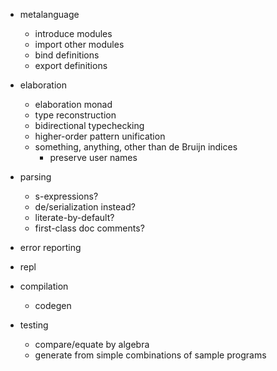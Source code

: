 - metalanguage
  - introduce modules
  - import other modules
  - bind definitions
  - export definitions

- elaboration
  - elaboration monad
  - type reconstruction
  - bidirectional typechecking
  - higher-order pattern unification
  - something, anything, other than de Bruijn indices
    - preserve user names

- parsing
  - s-expressions?
  - de/serialization instead?
  - literate-by-default?
  - first-class doc comments?

- error reporting

- repl

- compilation
  - codegen

- testing
  - compare/equate by algebra
  - generate from simple combinations of sample programs
